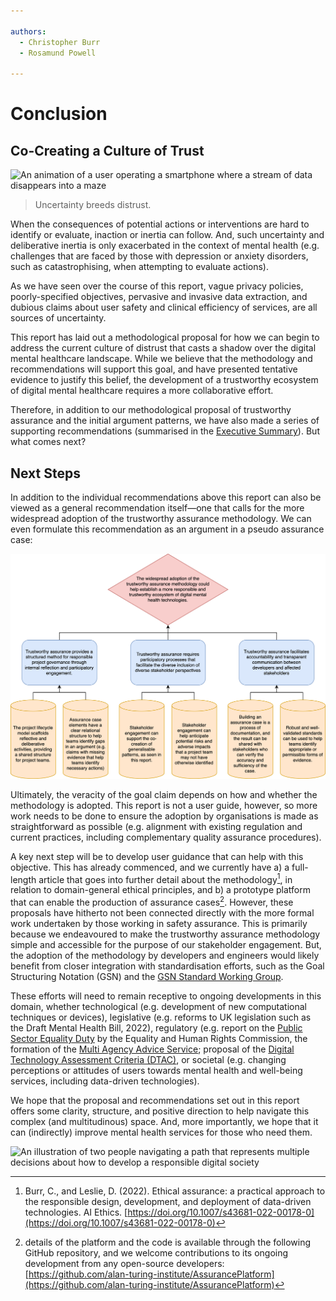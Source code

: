 ```yaml
---

authors:
  - Christopher Burr
  - Rosamund Powell
 
---
```


# Conclusion

## Co-Creating a Culture of Trust

![An animation of a user operating a smartphone where a stream of data disappears into a maze](https://raw.githubusercontent.com/alan-turing-institute/trustworthy-assurance/main/docs/assets/images/data-maze.gif)

> Uncertainty breeds distrust.

When the consequences of potential actions or interventions are hard to identify or evaluate, inaction or inertia can follow. And, such uncertainty and deliberative inertia is only exacerbated in the context of mental health (e.g. challenges that are faced by those with depression or anxiety disorders, such as catastrophising, when attempting to evaluate actions).

As we have seen over the course of this report, vague privacy policies, poorly-specified objectives, pervasive and invasive data extraction, and dubious claims about user safety and clinical efficiency of services, are all sources of uncertainty.

This report has laid out a methodological proposal for how we can begin to address the current culture of distrust that casts a shadow over the digital mental healthcare landscape. While we believe that the methodology and recommendations will support this goal, and have presented tentative evidence to justify this belief, the development of a trustworthy ecosystem of digital mental healthcare requires a more collaborative effort.

Therefore, in addition to our methodological proposal of trustworthy assurance and the initial argument patterns, we have also made a series of supporting recommendations (summarised in the [Executive Summary](executive-summary.md)). But what comes next?

## Next Steps

In addition to the individual recommendations above this report can also be viewed as a general recommendation itself—one that calls for the more widespread adoption of the trustworthy assurance methodology. We can even formulate this recommendation as an argument in a pseudo assurance case:

![A pseudo assurance case for an over-arching argument of the report](https://raw.githubusercontent.com/alan-turing-institute/trustworthy-assurance/main/docs/assets/images/pseudo-argument.png)

Ultimately, the veracity of the goal claim depends on how and whether the methodology is adopted. This report is not a user guide, however, so more work needs to be done to ensure the adoption by organisations is made as straightforward as possible (e.g. alignment with existing regulation and current practices, including complementary quality assurance procedures).

A key next step will be to develop user guidance that can help with this objective. This has already commenced, and we currently have a) a full-length article that goes into further detail about the methodology[^ea-article], in relation to domain-general ethical principles, and b) a prototype platform that can enable the production of assurance cases[^gh-repo]. However, these proposals have hitherto not been connected directly with the more formal work undertaken by those working in safety assurance. This is primarily because we endeavoured to make the trustworthy assurance methodology simple and accessible for the purpose of our stakeholder engagement. But, the adoption of the methodology by developers and engineers would likely benefit from closer integration with standardisation efforts, such as the Goal Structuring Notation (GSN) and the [GSN Standard Working Group](https://scsc.uk/gsn).

[^ea-article]: Burr, C., and Leslie, D. (2022). Ethical assurance: a practical approach to the responsible design, development, and deployment of data-driven technologies. AI Ethics. [https://doi.org/10.1007/s43681-022-00178-0](https://doi.org/10.1007/s43681-022-00178-0)

[^gh-repo]: details of the platform and the code is available through the following GitHub repository, and we welcome contributions to its ongoing development from any open-source developers: [https://github.com/alan-turing-institute/AssurancePlatform](https://github.com/alan-turing-institute/AssurancePlatform)

These efforts will need to remain receptive to ongoing developments in this domain, whether technological (e.g. development of new computational techniques or devices), legislative (e.g. reforms to UK legislation such as the Draft Mental Health Bill, 2022), regulatory (e.g. report on the [Public Sector Equality Duty](https://equalityhumanrights.com/en/advice-and-guidance/artificial-intelligence-meeting-public-sector-equality-duty-psed) by the Equality and Human Rights Commission, the formation of the [Multi Agency Advice Service](https://transform.england.nhs.uk/ai-lab/ai-lab-programmes/regulating-the-ai-ecosystem/the-multi-agency-advice-service-maas/); proposal of the [Digital Technology Assessment Criteria (DTAC)](https://transform.england.nhs.uk/key-tools-and-info/digital-technology-assessment-criteria-dtac/), or societal (e.g. changing perceptions or attitudes of users towards mental health and well-being services, including data-driven technologies). 

We hope that the proposal and recommendations set out in this report offers some clarity, structure, and positive direction to help navigate this complex (and multitudinous) space. And, more importantly, we hope that it can (indirectly) improve mental health services for those who need them.

![An illustration of two people navigating a path that represents multiple decisions about how to develop a responsible digital society](https://raw.githubusercontent.com/alan-turing-institute/trustworthy-assurance/main/docs/assets/images/responsible-innovation.jpg)
